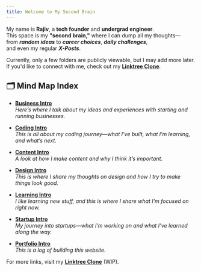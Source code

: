 ```yaml
---
title: Welcome to My Second Brain
---
```


My name is **Rajiv**, a **tech founder** and **undergrad engineer**.  
This space is my **"second brain,"** where I can dump all my thoughts—  
from _**random ideas**_ to _**career choices**_, _**daily challenges**_,  
and even my regular _**X-Posts**_.

Currently, only a few folders are publicly viewable, but I may add more later.  
If you'd like to connect with me, check out my [**Linktree Clone**](#).

## 🗂️ Mind Map Index

- **[Business Intro](Business/BusinessIntro.md)**  
  _Here’s where I talk about my ideas and experiences with starting and running businesses._  

- **[Coding Intro](Coding/CodingIntro.md)**  
  _This is all about my coding journey—what I’ve built, what I’m learning, and what’s next._  

- **[Content Intro](Content/ContentIntro.md)**  
  _A look at how I make content and why I think it’s important._  

- **[Design Intro](Design/DesignIntro.md)**  
  _This is where I share my thoughts on design and how I try to make things look good._  

- **[Learning Intro](Archive/Learning/LearningIntro.md)**  
  _I like learning new stuff, and this is where I share what I’m focused on right now._  

- **[Startup Intro](Startups/StartupIntro.md)**  
  _My journey into startups—what I’m working on and what I’ve learned along the way._  

- **[Portfolio Intro](Archive/WebsiteDev/WebsiteIntro.md)**  
  _This is a log of building this website._  

For more links, visit my [**Linktree Clone**](#) (WIP).
